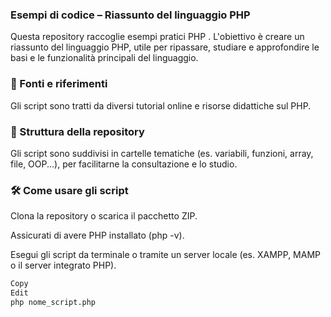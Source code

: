 ### Esempi di codice – Riassunto del linguaggio PHP
Questa repository raccoglie esempi pratici PHP .
L'obiettivo è creare un riassunto del linguaggio PHP, utile per ripassare, studiare e approfondire le basi e le funzionalità principali del linguaggio.

### 📖 Fonti e riferimenti
Gli script sono tratti da diversi tutorial online e risorse didattiche sul PHP.

### 📂 Struttura della repository
Gli script sono suddivisi in cartelle tematiche (es. variabili, funzioni, array, file, OOP...), per facilitarne la consultazione e lo studio.

### 🛠️ Come usare gli script
Clona la repository o scarica il pacchetto ZIP.

Assicurati di avere PHP installato (php -v).

Esegui gli script da terminale o tramite un server locale (es. XAMPP, MAMP o il server integrato PHP).

```bash
Copy
Edit
php nome_script.php